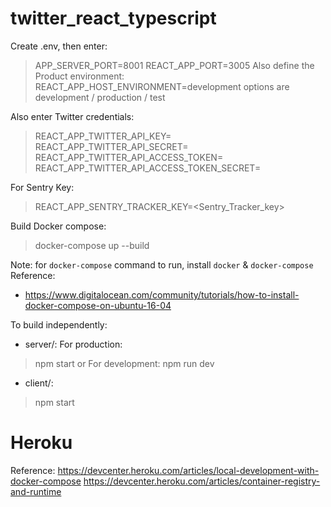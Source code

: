 # twitter_react_typescript
Create .env, then enter:
> APP_SERVER_PORT=8001
> REACT_APP_PORT=3005
Also define the Product environment:
> REACT_APP_HOST_ENVIRONMENT=development
options are development / production / test

Also enter Twitter credentials:
> REACT_APP_TWITTER_API_KEY=<Twitter API key>
> REACT_APP_TWITTER_API_SECRET=<Twitter API Secret key>
> REACT_APP_TWITTER_API_ACCESS_TOKEN=<Twitter Access Token>
> REACT_APP_TWITTER_API_ACCESS_TOKEN_SECRET=<Twitter Access Token Secret>

For Sentry Key:
> REACT_APP_SENTRY_TRACKER_KEY=<Sentry_Tracker_key>

Build Docker compose:
> docker-compose up --build

Note: for `docker-compose` command to run, install `docker` & `docker-compose`
Reference:
* https://www.digitalocean.com/community/tutorials/how-to-install-docker-compose-on-ubuntu-16-04

To build independently:
- server/:
For production:
> npm start
or
For development:
> npm run dev

- client/:
> npm start

# Heroku
Reference:
https://devcenter.heroku.com/articles/local-development-with-docker-compose
https://devcenter.heroku.com/articles/container-registry-and-runtime